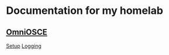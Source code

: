 # Documentation for my homelab

## [OmniOSCE](https://github.com/jadams/homelab-documentation/tree/master/omniosce)
[Setup](//github.com/jadams/homelab-documentation/blob/master/omniosce/setup.sh)
[Logging](https://github.com/jadams/homelab-documentation/blob/master/omniosce/logging.md)
